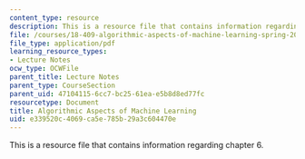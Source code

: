 ```yaml
---
content_type: resource
description: This is a resource file that contains information regarding chapter 6.
file: /courses/18-409-algorithmic-aspects-of-machine-learning-spring-2015/e339520c4069ca5e785b29a3c604470e_MIT18_409S15_chapp6.pdf
file_type: application/pdf
learning_resource_types:
- Lecture Notes
ocw_type: OCWFile
parent_title: Lecture Notes
parent_type: CourseSection
parent_uid: 47104115-6cc7-bc25-61ea-e5b8d8ed77fc
resourcetype: Document
title: Algorithmic Aspects of Machine Learning
uid: e339520c-4069-ca5e-785b-29a3c604470e
---
```

This is a resource file that contains information regarding chapter 6.

